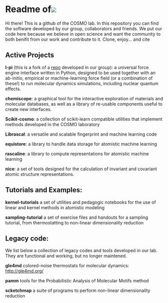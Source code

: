 # Readme of![](./cosmo-logo.png)

Hi there! This is a github of the COSMO lab. In this repository you can find the software developed by our group, collaborators and friends. We put our code here because we believe in open science and want the community to both benifit from our work and contribute to it. Clone, enjoy... and cite

## Active Projects

**I-pi** (this is a fork of a [repo](https://github.com/i-pi/) developed in our group):
	 a universal force engine interface written in Python, designed to be used together with an ab-initio, empirical or machine-learning force field (or a combination of these!) to run molecular dynamics simulations, including nuclear quantum effects.

**chemiscope**:
	a graphical tool for the interactive exploration of materials and molecular databases, as well as a library of re-usable components useful to create new interfaces.	

**Scikit-cosmo**:
	a collection of scikit-learn compatible utilities that implement methods developed in the COSMO laboratory

**Librascal**:
	 a versatile and scalable fingerprint and machine learning code

**equistore**:
	a library to handle data storage for atomistic machine learning

**rascaline**:
	a library to compute representations for atomistic machine learning

**nice**:
	a set of tools designed for the calculation of invariant and covariant atomic structure representations. 

## Tutorials and Examples:



**kernel-tutorials**
	a set of utilities and pedagogic notebooks for the use of linear and kernel methods in atomistic modeling

**sampling-tutorial**
	a set of exercise files and handouts for a sampling tutorial, from thermostatting to non-linear dimensionality reduction

## Legacy code:

We list below a collection of legacy codes and tools developed in our lab. They are functional and working, but no longer maintened. 

**gle4md**
	colored-noise thermostats for molecular dynamics: http://gle4md.org/

**pamm**
	tools for the Probabilistic Analysis of Molecular Motifs method

**scketchmap**
	a suite of programs to perform non-linear dimensionality reduction 

